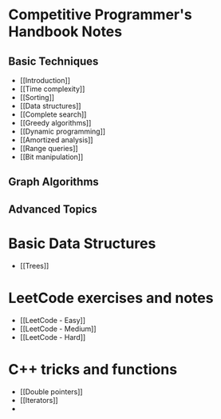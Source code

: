 # Competitive Programmer's Handbook Notes

## Basic Techniques
- [[Introduction]]
- [[Time complexity]]
- [[Sorting]]
- [[Data structures]]
- [[Complete search]]
- [[Greedy algorithms]]
- [[Dynamic programming]]
- [[Amortized analysis]]
- [[Range queries]]
- [[Bit manipulation]]

## Graph Algorithms


## Advanced Topics


# Basic Data Structures

- [[Trees]]

# LeetCode exercises and notes

- [[LeetCode - Easy]]
- [[LeetCode - Medium]]
- [[LeetCode - Hard]]

# C++ tricks and functions
- [[Double pointers]]
- [[Iterators]]
- 